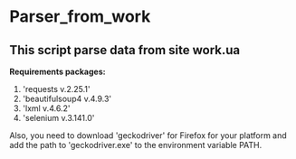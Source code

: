 # Parser_from_work
## This script parse data from site work.ua

**Requirements packages:**
1. 'requests v.2.25.1'
2. 'beautifulsoup4 v.4.9.3'
3. 'lxml v.4.6.2'
4. 'selenium v.3.141.0'

Also, you need to download 'geckodriver' for Firefox for your platform and add the path to 'geckodriver.exe' to the environment variable PATH.